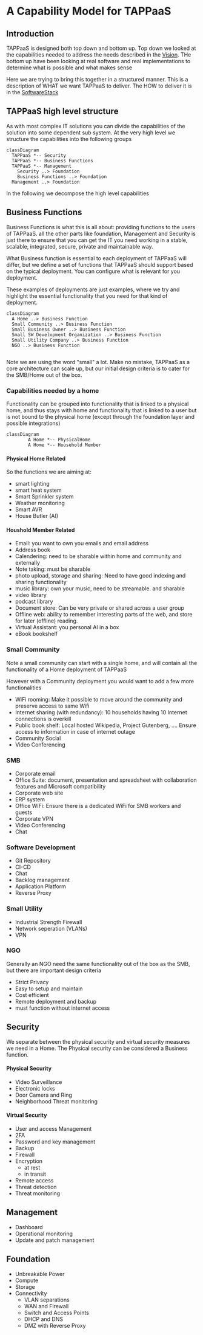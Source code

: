 # A Capability Model for TAPPaaS

## Introduction

TAPPaaS is designed both top down and bottom up. Top down we looked at the capabilities needed to address the needs described in the [Vision](../Vision.md). THe bottom up have been looking at real software and real implementations to determine what is possible and what makes sense

Here we are trying to bring this together in a structured manner. This is a description of WHAT we want TAPPaaS to deliver. The HOW to deliver it is in the [SoftwareStack](TheSoftwareStack.md)

## TAPPaaS high level structure

As with most complex IT solutions you can divide the capabilities of the solution into some dependent sub system.
At the very high level we structure the capabilities into the following groups

```mermaid
classDiagram
  TAPPaaS *-- Security
  TAPPaaS *-- Business Functions
  TAPPaaS *-- Management
	Security ..> Foundation
	Business Functions ..> Foundation
  Management ..> Foundation
```

In the following we decompose the high level capabilities

## Business Functions

Business Functions is what this is all about: providing functions to the users of TAPPaaS. all the other parts like foundation, Management and Security is just there to ensure that you can get the IT you need working in a stable, scalable, integrated, secure, private and maintainable way.

What Business function is essential to each deployment of TAPPaaS will differ, but we define a set of functions that TAPPaaS should support based on the typical deployment. You can configure what is relevant for you deployment.

These examples of deployments are just examples, where we try and highlight the essential functionality that you need for that kind of deployment. 

```mermaid
classDiagram
  A Home ..> Business Function
  Small Community ..> Business Function
  Small Business Owner ..> Business Function
  Small SW Development Organization ..> Business Function
  Small Utility Company ..> Business Function
  NGO ..> Business Function
  
```

Note we are using the word "small" a lot. Make no mistake, TAPPaaS as a core architecture can scale up, but our initial design criteria is to cater for the SMB/Home out of the box.

### Capabilities needed by a home

Functionality can be grouped into functionality that is linked to a physical home, and thus stays with home and functionality that is linked to a user but is not bound to the physical home (except through the foundation layer and possible integrations)

```mermaid
classDiagram
		A Home *-- PhysicalHome
		A Home *-- Household Member
```

#### Physical Home Related

So the functions we are aiming at:

- smart lighting
- smart heat system
- Smart Sprinkler system
- Weather monitoring
- Smart AVR
- House Butler (AI)

#### Houshold Member Related

- Email: you want to own you emails and email address
- Address book
- Calendering: need to be sharable within home and community and externally
- Note taking: must be sharable
- photo upload, storage and sharing: Need to have good indexing and sharing functionality
- music library: own your music, need to be streamable. and sharable
- video library
- podcast library
- Document store: Can be very private or shared across a user group
- Offline web: ability to remember interesting parts of the web, and store for later (offline) reading.
- Virtual Assistant: you personal AI in a box
- eBook bookshelf


### Small Community

Note a small community can start with a single home, and will contain all the functionality of a Home deployment of TAPPaaS

However with a Community deployment you would want to add a few more functionalities

- WiFi rooming: Make it possible to move around the community and preserve access to same Wifi
- Internet sharing (with redundancy): 10 households having 10 Internet connections is overkill
- Public book shelf: Local hosted Wikipedia, Project Gutenberg, .... Ensure access to information in case of internet outage
- Community Social
- Video Conferencing

### SMB

- Corporate email
- Office Suite: document, presentation and spreadsheet with collaboration features and Microsoft compatibility
- Corporate web site
- ERP system
- Office WiFi: Ensure there is a dedicated WiFi for SMB workers and guests
- Corporate VPN
- Video Conferencing
- Chat

### Software Development

- Git Repository
- CI-CD
- Chat
- Backlog management
- Application Platform
- Reverse Proxy

### Small Utility

- Industrial Strength Firewall
- Network seperation (VLANs)
- VPN

### NGO

Generally an NGO need the same functionality out of the box as the SMB, but there are important design criteria
- Strict Privacy
- Easy to setup and maintain
- Cost efficient
- Remote deployment and backup
- must function without internet access

## Security

We separate between the physical security and virtual security measures we need in a Home.
The Physical security can be considered a Business function. 

#### Physical Security

- Video Surveillance
- Electronic locks
- Door Camera and Ring
- Neighborhood Threat monitoring

#### Virtual Security

- User and access Management
- 2FA
- Password and key management
- Backup
- Firewall
- Encryption 
  - at rest
  - in transit
- Remote access
- Threat detection
- Threat monitoring

## Management

- Dashboard
- Operational monitoring
- Update and patch management

## Foundation

- Unbreakable Power
- Compute
- Storage
- Connectivity 
  - VLAN separations
  - WAN and Firewall
  - Switch and Access Points
  - DHCP and DNS
  - DMZ with Reverse Proxy